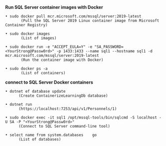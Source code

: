 **Run SQL Server container images with Docker**

    • sudo docker pull mcr.microsoft.com/mssql/server:2019-latest
           (Pull the SQL Server 2019 Linux container image from Microsoft Container Registry)
           
    • sudo docker images
           (List of images)
      
    • sudo docker run -e "ACCEPT_EULA=Y" -e "SA_PASSWORD=<YourStrong@Passw0rd>" -p 1433:1433 --name sql1 --hostname sql1 -d mcr.microsoft.com/mssql/server:2019-latest
           (Run the container image with Docker)
      
    • sudo docker ps -a
           (List of containers)

**connect to SQL Server Docker containers**

    • dotnet ef database update 
          (Create ContainerizeLearningDb database)

    • dotnet run
          (https://localhost:7253/api/v1/Personnels/1)

    • sudo docker exec -it sql1 /opt/mssql-tools/bin/sqlcmd -S localhost -U SA -P "<YourStrong@Passw0rd>"
          (Connect to SQL Server command-line tool)

    • select name from system.databases    go
          (List of databases)
